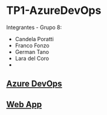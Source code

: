 # TP1-AzureDevOps

Integrantes - Grupo 8:

- Candela Poratti
- Franco Fonzo
- German Tano
- Lara del Coro
- 
## [Azure DevOps](https://dev.azure.com/francofonzo1/TP1-AzureDevOps) 

## [Web App](https://tp1-azuredevops.azurewebsites.net/) 

